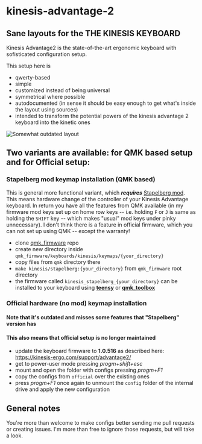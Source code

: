 # kinesis-advantage-2
## Sane layouts for the THE KINESIS KEYBOARD

Kinesis Advantage2 is the state-of-the-art ergonomic keyboard with sofisticated configuration setup.

This setup here is

* qwerty-based
* simple
* customized instead of being universal
* symmetrical where possible
* autodocumented (in sense it should be easy enough to get what's inside the layout using sources)
* intended to transform the potential powers of the kinesis advantage 2 keyboard into the kinetic ones

![Somewhat outdated layout](https://github.com/vlnn/kinesis-advantage-2/blob/master/kinesis-advantage-tamed.png)

## Two variants are available: for QMK based setup and for Official setup:

### Stapelberg mod keymap installation (QMK based)

This is general more functional variant, which **_requires_** [Stapelberg mod](https://michael.stapelberg.ch/posts/2013-03-21-kinesis_custom_controller/). This means hardware change of the controller of your Kinesis Advantage keyboard. In return you have all the features from QMK available (in my firmware mod keys set up on home row keys -- i.e. holding `F` or `J` is same as holding the `SHIFT` key -- which makes "usual" mod keys under pinky unnecessary). I don't think there is a feature in official firmware, which you can not set up using QMK -- except the warranty!

* clone [qmk_firmware](https://github.com/qmk/qmk_firmware) repo
* create new directory inside `qmk_firmware/keyboards/kinesis/keymaps/{your_directory}`
* copy files from `qmk` directory there
* `make kinesis/stapelberg:{your_directory}` from `qmk_firmware` root directory
* the firmware called `kinesis_stapelberg_{your_directory}` can be installed to your keyboard using [**teensy**](https://www.pjrc.com/teensy/loader_linux.html) or [**qmk_toolbox**](https://qmk.fm/toolbox/)


### Official hardware (no mod) keymap installation
#### Note that it's outdated and misses some features that "Stapelberg" version has
#### This also means that official setup is no longer maintained
* update the keyboard firmware to **1.0.516** as described here: https://kinesis-ergo.com/support/advantage2/
* get to power-user mode pressing *progm+shift+esc*
* mount and open the folder with configs pressing *progm+F1*
* copy the configs from `official` over the existing ones
* press *progm+F1* once again to unmount the `config` folder of the internal drive and apply the new configuration

## General notes
You're more than welcome to make configs better sending me pull requests or creating issues. I'm more than free to ignore those requests, but will take a look.
